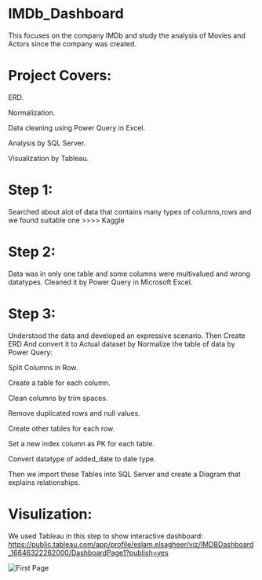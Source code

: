 # IMDb_Dashboard
This focuses on the company IMDb and study the analysis of Movies and Actors since the company was created.

# Project Covers:
ERD.

Normalization.

Data cleaning using Power Query in Excel.

Analysis by SQL Server.

Visualization by Tableau.

# Step 1:
Searched about alot of data that contains many types of columns,rows and we found suitable one >>>> Kaggle

# Step 2:
Data was in only one table and some columns were multivalued and wrong datatypes. Cleaned it by Power Query in Microsoft Excel.

# Step 3:
Understood the data and developed an expressive scenario. Then Create ERD
And convert it to Actual dataset by Normalize the table of data by Power Query:

Split Columns in Row.

Create a table for each column.

Clean columns by trim spaces.

Remove duplicated rows and null values.

Create other tables for each row.

Set a new index column as PK for each table.

Convert datatype of added_date to date type.

Then we import these Tables into SQL Server and create a Diagram that explains relationships.

# Visulization:
We used Tableau in this step to show interactive dashboard: https://public.tableau.com/app/profile/eslam.elsagheer/viz/IMDBDashboard_16646322262000/DashboardPage1?publish=yes

![First Page](https://user-images.githubusercontent.com/107445451/194130893-a1d3fb64-462b-43d3-942b-691518a125ef.PNG)


